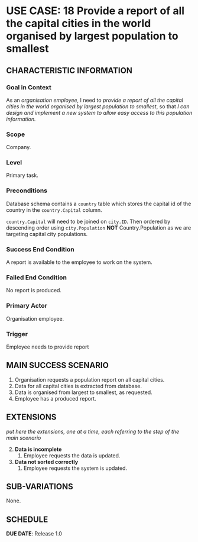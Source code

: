 # USE CASE: 18 Provide a report of all the capital cities in the world organised by largest population to smallest

## CHARACTERISTIC INFORMATION

### Goal in Context

As an *organisation employee*, I need to *provide a report of all the capital cities in the world organised by largest population to smallest*, so that *I can design and implement a new system to allow easy access to this population information.*

### Scope

Company. 

### Level

Primary task.

### Preconditions

Database schema contains a `country` table which stores the capital id of the country in the `country.Capital` column. 

`country.Capital` will need to be joined on `city.ID`. Then ordered by descending order using `city.Population` **NOT** Country.Population as we are targeting capital city populations.

### Success End Condition

A report is available to the employee to work on the system.

### Failed End Condition

No report is produced.

### Primary Actor

Organisation employee.

### Trigger

Employee needs to provide report 

## MAIN SUCCESS SCENARIO

1. Organisation requests a population report on all capital cities. 
2. Data for all capital cities is extracted from database.
3. Data is organised from largest to smallest, as requested.
4. Employee has a produced report.

## EXTENSIONS

*put here the extensions, one at a time, each referring to the step of the main scenario*

2. **Data is incomplete**
    1. Employee requests the data is updated.
3. **Data not sorted correctly**
    1. Employee requests the system is updated.

## SUB-VARIATIONS

None.

## SCHEDULE

**DUE DATE**: Release 1.0